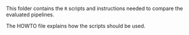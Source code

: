 This folder contains the `R` scripts and instructions needed to compare the evaluated pipelines. 

The HOWTO file explains how the scripts should be used.
